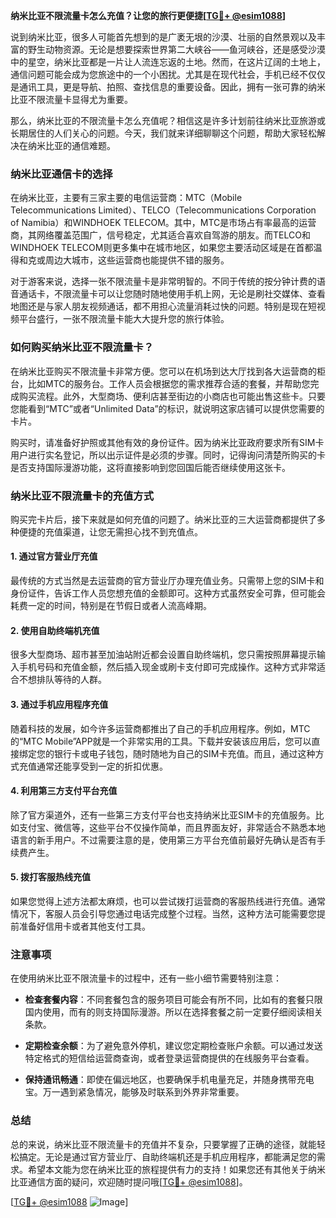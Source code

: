 **纳米比亚不限流量卡怎么充值？让您的旅行更便捷[[TG💪+ @esim1088](https://t.me/s/esim1088)]**

说到纳米比亚，很多人可能首先想到的是广袤无垠的沙漠、壮丽的自然景观以及丰富的野生动物资源。无论是想要探索世界第二大峡谷——鱼河峡谷，还是感受沙漠中的星空，纳米比亚都是一片让人流连忘返的土地。然而，在这片辽阔的土地上，通信问题可能会成为您旅途中的一个小困扰。尤其是在现代社会，手机已经不仅仅是通讯工具，更是导航、拍照、查找信息的重要设备。因此，拥有一张可靠的纳米比亚不限流量卡显得尤为重要。

那么，纳米比亚的不限流量卡怎么充值呢？相信这是许多计划前往纳米比亚旅游或长期居住的人们关心的问题。今天，我们就来详细聊聊这个问题，帮助大家轻松解决在纳米比亚的通信难题。

### 纳米比亚通信卡的选择

在纳米比亚，主要有三家主要的电信运营商：MTC（Mobile Telecommunications Limited）、TELCO（Telecommunications Corporation of Namibia）和WINDHOEK TELECOM。其中，MTC是市场占有率最高的运营商，其网络覆盖范围广，信号稳定，尤其适合喜欢自驾游的朋友。而TELCO和WINDHOEK TELECOM则更多集中在城市地区，如果您主要活动区域是在首都温得和克或周边大城市，这些运营商也能提供不错的服务。

对于游客来说，选择一张不限流量卡是非常明智的。不同于传统的按分钟计费的语音通话卡，不限流量卡可以让您随时随地使用手机上网，无论是刷社交媒体、查看地图还是与家人朋友视频通话，都不用担心流量消耗过快的问题。特别是现在短视频平台盛行，一张不限流量卡能大大提升您的旅行体验。

### 如何购买纳米比亚不限流量卡？

在纳米比亚购买不限流量卡非常方便。您可以在机场到达大厅找到各大运营商的柜台，比如MTC的服务台。工作人员会根据您的需求推荐合适的套餐，并帮助您完成购买流程。此外，大型商场、便利店甚至街边的小商店也可能出售这些卡。只要您能看到“MTC”或者“Unlimited Data”的标识，就说明这家店铺可以提供您需要的卡片。

购买时，请准备好护照或其他有效的身份证件。因为纳米比亚政府要求所有SIM卡用户进行实名登记，所以出示证件是必须的步骤。同时，记得询问清楚所购买的卡是否支持国际漫游功能，这将直接影响到您回国后能否继续使用这张卡。

### 纳米比亚不限流量卡的充值方式

购买完卡片后，接下来就是如何充值的问题了。纳米比亚的三大运营商都提供了多种便捷的充值渠道，让您无需担心找不到充值点。

#### 1. **通过官方营业厅充值**
最传统的方式当然是去运营商的官方营业厅办理充值业务。只需带上您的SIM卡和身份证件，告诉工作人员您想充值的金额即可。这种方式虽然安全可靠，但可能会耗费一定的时间，特别是在节假日或者人流高峰期。

#### 2. **使用自助终端机充值**
很多大型商场、超市甚至加油站附近都会设置自助终端机，您只需按照屏幕提示输入手机号码和充值金额，然后插入现金或刷卡支付即可完成操作。这种方式非常适合不想排队等待的人群。

#### 3. **通过手机应用程序充值**
随着科技的发展，如今许多运营商都推出了自己的手机应用程序。例如，MTC的“MTC Mobile”APP就是一个非常实用的工具。下载并安装该应用后，您可以直接绑定您的银行卡或电子钱包，随时随地为自己的SIM卡充值。而且，通过这种方式充值通常还能享受到一定的折扣优惠。

#### 4. **利用第三方支付平台充值**
除了官方渠道外，还有一些第三方支付平台也支持纳米比亚SIM卡的充值服务。比如支付宝、微信等，这些平台不仅操作简单，而且界面友好，非常适合不熟悉本地语言的新手用户。不过需要注意的是，使用第三方平台充值前最好先确认是否有手续费产生。

#### 5. **拨打客服热线充值**
如果您觉得上述方法都太麻烦，也可以尝试拨打运营商的客服热线进行充值。通常情况下，客服人员会引导您通过电话完成整个过程。当然，这种方法可能需要您提前准备好信用卡或者其他支付工具。

### 注意事项

在使用纳米比亚不限流量卡的过程中，还有一些小细节需要特别注意：

- **检查套餐内容**：不同套餐包含的服务项目可能会有所不同，比如有的套餐只限国内使用，而有的则支持国际漫游。所以在选择套餐之前一定要仔细阅读相关条款。
  
- **定期检查余额**：为了避免意外停机，建议您定期检查账户余额。可以通过发送特定格式的短信给运营商查询，或者登录运营商提供的在线服务平台查看。

- **保持通讯畅通**：即使在偏远地区，也要确保手机电量充足，并随身携带充电宝。万一遇到紧急情况，能够及时联系到外界非常重要。

### 总结

总的来说，纳米比亚不限流量卡的充值并不复杂，只要掌握了正确的途径，就能轻松搞定。无论是通过官方营业厅、自助终端机还是手机应用程序，都能满足您的需求。希望本文能为您在纳米比亚的旅程提供有力的支持！如果您还有其他关于纳米比亚通信方面的疑问，欢迎随时提问哦[[TG💪+ @esim1088](https://t.me/s/esim1088)]。

[[TG💪+ @esim1088](https://t.me/s/esim1088) ![Image](https://i.postimg.cc/4NQfJmqS/Snipaste-2025-05-13-00-14-12.png)]